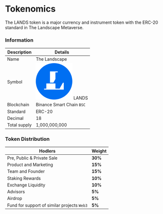 # Tokenomics

The LANDS token is a major currency and instrument token with the ERC-20 standard in The Landscape Metaverse.

### **Information** <a href="#token-information" id="token-information"></a>

| Description   | Details                                                                |
| ------------- | ---------------------------------------------------------------------- |
| Name          | The Landscape                                                          |
| Symbol        | <img src="../.gitbook/assets/lands.png" alt="" data-size="line"> LANDS |
| Blockchain    | Binance Smart Chain `BSC`                                              |
| Standard      | ERC-20                                                                 |
| Decimal       | 18                                                                     |
| Total supply  | 1,000,000,000                                                          |

### Token Distribution

| Hodlers                                     | Weight  |
| ------------------------------------------- | ------- |
| Pre, Public & Private Sale                  | **30%** |
| Product and Marketing                       | **15%** |
| Team and Founder                            | **15%** |
| Staking Rewards                             | **10%** |
| Exchange Liquidity                          | **10%** |
| Advisors                                    | **5%**  |
| Airdrop                                     | **5%**  |
| Fund for support of similar projects `Web3` | **5%**  |
